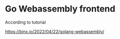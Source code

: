 # Go Webassembly frontend

According to tutorial

https://binx.io/2022/04/22/golang-webassembly/

<!-- https://tutorialedge.net/golang/writing-frontend-web-framework-webassembly-go/ -->